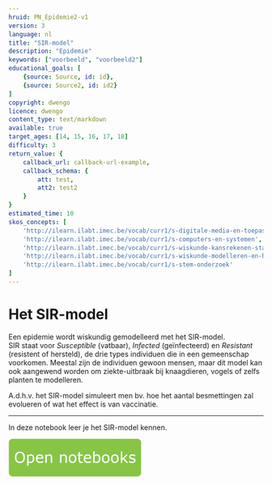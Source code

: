 ```yaml
---
hruid: PN_Epidemie2-v1
version: 3
language: nl
title: "SIR-model"
description: "Epidemie"
keywords: ["voorbeeld", "voorbeeld2"]
educational_goals: [
    {source: Source, id: id}, 
    {source: Source2, id: id2}
]
copyright: dwengo
licence: dwengo
content_type: text/markdown
available: true
target_ages: [14, 15, 16, 17, 18]
difficulty: 3
return_value: {
    callback_url: callback-url-example,
    callback_schema: {
        att: test,
        att2: test2
    }
}
estimated_time: 10
skos_concepts: [
    'http://ilearn.ilabt.imec.be/vocab/curr1/s-digitale-media-en-toepassingen', 
    'http://ilearn.ilabt.imec.be/vocab/curr1/s-computers-en-systemen', 
    'http://ilearn.ilabt.imec.be/vocab/curr1/s-wiskunde-kansrekenen-statistiek',
    'http://ilearn.ilabt.imec.be/vocab/curr1/s-wiskunde-modelleren-en-heuristiek', 
    'http://ilearn.ilabt.imec.be/vocab/curr1/s-stem-onderzoek'
]
---
```


# Het SIR-model

Een epidemie wordt wiskundig gemodelleerd met het SIR-model.  
SIR staat voor *Susceptible* (vatbaar), *Infected* (geïnfecteerd) en *Resistant* (resistent of hersteld), de drie types individuen die in een gemeenschap voorkomen. 
Meestal zijn de individuen gewoon mensen, maar dit model kan ook aangewend worden om ziekte-uitbraak bij knaagdieren, vogels of zelfs planten te modelleren. 

A.d.h.v. het SIR-model simuleert men bv. hoe het aantal besmettingen zal evolueren of wat het effect is van vaccinatie. 

***

In deze notebook leer je het SIR-model kennen.

[![](embed/Knop.png "Knop")](https://kiks.ilabt.imec.be/jupyterhub/?id=1220 "Notebooks Epidemie")

